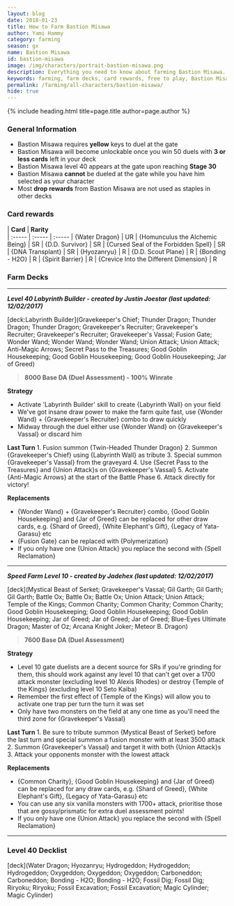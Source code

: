```yaml
---
layout: blog
date: 2018-01-23
title: How to Farm Bastion Misawa
author: Yami Hammy
category: farming
season: gx
name: Bastion Misawa
id: bastion-misawa
image: /img/characters/portrait-bastion-misawa.png
description: Everything you need to know about farming Bastion Misawa. His decklists, card rewards, top level farm decks with strategy information and free to play card replacements. This article will help you farm Bastion Misawa as efficiently as possible.
keywords: farming, farm decks, card rewards, free to play, Bastion Misawa
permalink: /farming/all-characters/bastion-misawa/
hide: true
---
```


{% include heading.html title=page.title author=page.author %}

### General Information
*  Bastion Misawa requires **yellow** keys to duel at the gate
* Bastion Misawa will become unlockable once you win 50 duels with **3 or less cards** left in your deck
* Bastion Misawa level 40 appears at the gate upon reaching **Stage 30**
* Bastion Misawa **cannot** be dueled at the gate while you have him selected as your character
* Most **drop rewards** from Bastion Misawa are not used as staples in other decks
 
### Card rewards

| **Card** |  **Rarity**  
| :----- | :----- | :----- 
| {Water Dragon} | UR
| {Homunculus the Alchemic Being} | SR
| {D.D. Survivor} | SR
| {Cursed Seal of the Forbidden Spell} | SR
| {DNA Transplant} | SR
| {Hyozanryu} | R
| {D.D. Scout Plane} | R
| {Bonding - H2O} | R
| {Spirit Barrier} | R
| {Crevice Into the Different Dimension} | R


### Farm Decks
---
***Level 40 Labyrinth Builder - created by Justin Joestar (last updated: 12/02/2017)***

[deck:Labyrinth Builder](Gravekeeper's Chief; Thunder Dragon; Thunder Dragon; Thunder Dragon; Gravekeeper's Recruiter; Gravekeeper's Recruiter; Gravekeeper's Recruiter; Gravekeeper's Vassal; Fusion Gate; Wonder Wand; Wonder Wand; Wonder Wand; Union Attack; Union Attack; Anti-Magic Arrows; Secret Pass to the Treasures; Good Goblin Housekeeping; Good Goblin Housekeeping; Good Goblin Housekeeping; Jar of Greed)

> **8000 Base DA (Duel Assessment) - 100% Winrate**

**Strategy**
* Activate 'Labyrinth Builder' skill to create {Labyrinth Wall} on your field
* We've got insane draw power to make the farm quite fast, use {Wonder Wand} + {Gravekeeper's Recruiter} combo to draw quickly
* Midway through the duel either use {Wonder Wand} on {Gravekeeper's Vassal} or discard him

**Last Turn** 
		1. Fusion summon {Twin-Headed Thunder Dragon} 
		2. Summon {Gravekeeper's Chief} using {Labyrinth Wall} as tribute
		3. Special summon {Gravekeeper's Vassal} from the graveyard
		4. Use {Secret Pass to the Treasures} and {Union Attack}s on {Gravekeeper's Vassal} 
		5. Activate {Anti-Magic Arrows} at the start of the Battle Phase
		6. Attack directly for victory!
	
**Replacements**
* {Wonder Wand} + {Gravekeeper's Recruiter} combo, {Good Goblin Housekeeping} and {Jar of Greed} can be replaced for other draw cards, e.g. {Shard of Greed}, {White Elephant's Gift}, {Legacy of Yata-Garasu} etc
* {Fusion Gate} can be replaced with {Polymerization}
* If you only have one {Union Attack} you replace the second with {Spell Reclamation}

---

***Speed Farm Level 10 - created by Jadehex (last updated: 12/02/2017)***

[deck](Mystical Beast of Serket; Gravekeeper's Vassal; Gil Garth; Gil Garth; Gil Garth; Battle Ox; Battle Ox; Battle Ox; Union Attack; Union Attack; Temple of the Kings; Common Charity; Common Charity; Common Charity; Good Goblin Housekeeping; Good Goblin Housekeeping; Good Goblin Housekeeping; Jar of Greed; Jar of Greed; Jar of Greed; Blue-Eyes Ultimate Dragon; Master of Oz; Arcana Knight Joker; Meteor B. Dragon)

> **7600 Base DA (Duel Assessment)**

**Strategy**
* Level 10 gate duelists are a decent source for SRs if you're grinding for them, this should work against any level 10 that can't get over a 1700 attack monster (excluding level 10 Alexis Rhodes) or destroy {Temple of the Kings} (excluding level 10 Seto Kaiba) 
* Remember the first effect of {Temple of the Kings} will allow you to activate one trap per turn the turn it was set
* Only have two monsters on the field at any one time as you'll need the third zone for {Gravekeeper's Vassal}

**Last Turn** 
		1. Be sure to tribute summon {Mystical Beast of Serket} before the last turn and special summon a fusion monster with at least 3500 attack
		2. Summon {Gravekeeper's Vassal} and target it with both {Union Attack}s
		3. Attack your opponents monster with the lowest attack 

**Replacements**
* {Common Charity}, {Good Goblin Housekeeping} and {Jar of Greed} can be replaced for any draw cards, e.g. {Shard of Greed}, {White Elephant's Gift}, {Legacy of Yata-Garasu} etc
* You can use any six vanilla monsters with 1700+ attack, prioritise those that are gossy/prismatic for extra duel assessment points!
* If you only have one {Union Attack} you replace the second with {Spell Reclamation}

---
 
### Level 40 Decklist

[deck](Water Dragon; Hyozanryu; Hydrogeddon; Hydrogeddon; Hydrogeddon; Oxygeddon; Oxygeddon; Oxygeddon; Carboneddon; Carboneddon; Bonding - H2O; Bonding - H2O; Fossil Dig; Fossil Dig; Riryoku; Riryoku; Fossil Excavation; Fossil Excavation; Magic Cylinder; Magic Cylinder)
